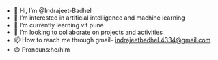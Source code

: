 - 👋 Hi, I’m @Indrajeet-Badhel
- 👀 I’m interested in artificial intelligence and machine learning
- 🌱 I’m currently learning vit pune
- 💞️ I’m looking to collaborate on projects and activities
- 📫 How to reach me through gmail- indrajeetbadhel.4334@gmail.com
- 😄 Pronouns:he/him



<!---
Indrajeet-Badhel/Indrajeet-Badhel is a ✨ special ✨ repository because its `README.md` (this file) appears on your GitHub profile.
You can click the Preview link to take a look at your changes.
--->
